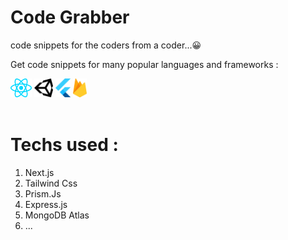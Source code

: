 # Code Grabber 

code snippets for the coders from a coder...😀

Get code snippets for many popular languages and frameworks :

<img src="public/Assets/programming/react.png" height="30px" class="icon" alt="react">
<img src="public/Assets/programming/unity.png" height="30px" class="icon" alt="unity">
<img src="public/Assets/programming/flutter.png" height="30px" class="icon" alt="flutter">
<img src="public/Assets/programming/firebase.png" height="30px" class="icon" alt="firebase">
<br><br>

# Techs used :

1. Next.js
2. Tailwind Css
3. Prism.Js
4. Express.js
5. MongoDB Atlas
6. ...